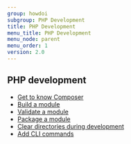 ```yaml
---
group: howdoi
subgroup: PHP Development
title: PHP Development
menu_title: PHP Development
menu_node: parent
menu_order: 1
version: 2.0
---
```


## PHP development

*	<a href="{{ page.baseurl }}/extension-dev-guide/build/composer-integration.html">Get to know Composer</a>
*	<a href="{{ page.baseurl }}/extension-dev-guide/build/build.html">Build a module</a>
*	<a href="{{ page.baseurl }}/extension-dev-guide/validate/validate.html">Validate a module</a>
*	<a href="{{ page.baseurl }}/extension-dev-guide/package/package_module.html">Package a module</a>
*	<a href="{{ page.baseurl }}/howdoi/php/php_clear-dirs.html">Clear directories during development</a>
*	<a href="{{ page.baseurl }}/extension-dev-guide/cli-cmds/cli-add.html">Add CLI commands</a>
